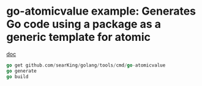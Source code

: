 # go-atomicvalue example: Generates Go code using a package as a generic template for atomic

[doc](https://godoc.org/github.com/searKing/golang/tools/cmd/go-atomicvalue)

```Go
go get github.com/searKing/golang/tools/cmd/go-atomicvalue
go generate
go build
```